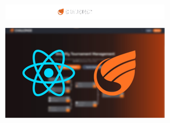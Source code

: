 <h1 align="center"><img src="/challonge/src/assets/challonge-clone-logo.png"/></h1>
<p align="center"><img src="/challonge/src/assets/challonge-dashboard.jpg"/></p>